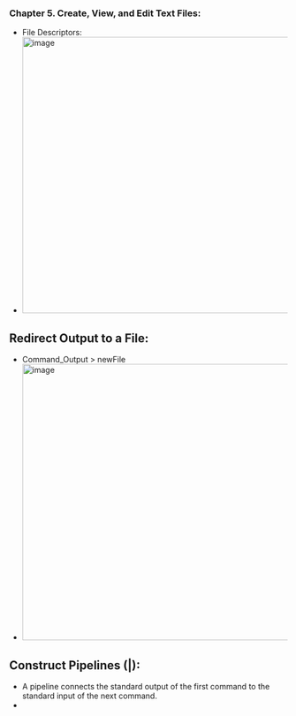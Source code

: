 ### Chapter 5. Create, View, and Edit Text Files:
- File Descriptors:
- <img width="500" alt="image" src="https://github.com/cybersome/Linux-octo/assets/40174034/abb92fd0-069e-4293-a937-efeaa289c45d">

## Redirect Output to a File: 
- Command_Output > newFile
- <img width="500" alt="image" src="https://github.com/cybersome/Linux-octo/assets/40174034/f4ac0be4-746a-4e72-b2d7-a44cd759f3bf">

## Construct Pipelines (|):
- A pipeline connects the standard output of the first command to the standard input of the next command.
- 
